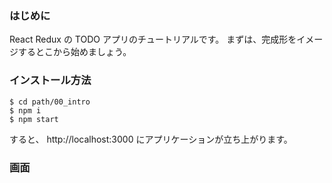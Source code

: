 ### はじめに
React Redux の TODO アプリのチュートリアルです。
まずは、完成形をイメージするとこから始めましょう。

### インストール方法
```
$ cd path/00_intro
$ npm i
$ npm start
```

すると、 http://localhost:3000 にアプリケーションが立ち上がります。

### 画面
